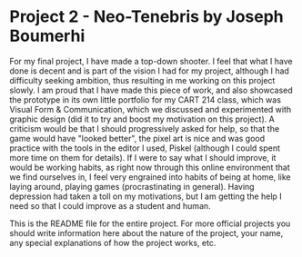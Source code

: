 # Project 2 - Neo-Tenebris by Joseph Boumerhi

For my final project, I have made a top-down shooter. I feel that what I have done is decent and is part of the vision I had for my project, although I had difficulty seeking ambition, thus resulting in me working on this project slowly. I am proud that I have made this piece of work, and also showcased the prototype in its own little portfolio for my CART 214 class, which was Visual Form & Communication, which we discussed and experimented with graphic design (did it to try and boost my motivation on this project). A criticism would be that I should progressively asked for help, so that the game would have "looked better", the pixel art is nice and was good practice with the tools in the editor I used, Piskel (although I could spent more time on them for details). If I were to say what I should improve, it would be working habits, as right now through this online environment that we find ourselves in, I feel very engrained into habits of being at home, like laying around, playing games (procrastinating in general). Having depression had taken a toll on my motivations, but I am getting the help I need so that I could improve as a student and human.

This is the README file for the entire project. For more official projects you should write information here about the nature of the project, your name, any special explanations of how the project works, etc.
